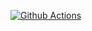 [![Github Actions](https://img.shields.io/badge/Custom-Badge-brightgreen)](ссылка_при_нажатии_на_бэйдж)

